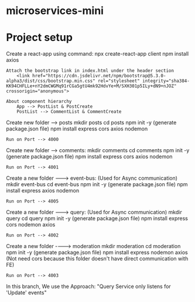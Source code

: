 # microservices-mini

# Project setup
Create a react-app using command:
	npx create-react-app client
	npm install axios

	Attach the bootstrap link in index.html under the header section
		<link href="https://cdn.jsdelivr.net/npm/bootstrap@5.3.0-alpha3/dist/css/bootstrap.min.css" rel="stylesheet" integrity="sha384-KK94CHFLLe+nY2dmCWGMq91rCGa5gtU4mk92HdvYe+M/SXH301p5ILy+dN9+nJOZ" crossorigin="anonymous">

	About component hierarchy
		App --> PostList & PostCreate
		PostList --> CommentList & CommentCreate

Create new folder --> posts
	mkdir posts
	cd posts
	npm init -y (generate package.json file)
	npm install express cors axios nodemon

	Run on Port --> 4000
	
Create new folder --> comments:
	mkdir comments
	cd comments
	npm init -y (generate package.json file)
	npm install express cors axios nodemon

	Run on Port --> 4001

Create a new folder ---> event-bus:  (Used for Async communication)
	mkdir event-bus
	cd event-bus
	npm init -y (generate package.json file)
	npm install express axios nodemon

	Run on Port --> 4005

Create a new folder ---> query:  (Used for Async communication)
	mkdir query
	cd query
	npm init -y (generate package.json file)
	npm install express cors nodemon axios

	Run on Port --> 4002

Create a new folder ----> moderation 
	mkdir moderation
	cd moderation
	npm init -y (generate package.json file)
	npm install express nodemon axios (Not need cors because this folder doesn't have direct communication with FE)

	Run on Port --> 4003


In this branch, We use the Approach: "Query Service only listens for 'Update' events"